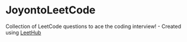 # JoyontoLeetCode
Collection of LeetCode questions to ace the coding interview! - Created using [LeetHub](https://github.com/QasimWani/LeetHub)

